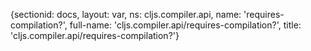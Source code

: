 {sectionid: docs, layout: var, ns: cljs.compiler.api, name: 'requires-compilation?',
  full-name: 'cljs.compiler.api/requires-compilation?', title: 'cljs.compiler.api/requires-compilation?'}
